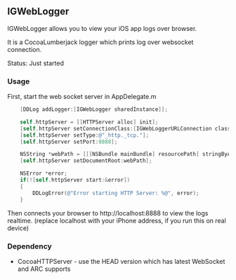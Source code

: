 ## IGWebLogger

IGWebLogger allows you to view your iOS app logs over browser.

It is a CocoaLumberjack logger which prints log over websocket connection.

Status: Just started

### Usage

First, start the web socket server in AppDelegate.m

```objective-c
    [DDLog addLogger:[IGWebLogger sharedInstance]];

    self.httpServer = [[HTTPServer alloc] init];
    [self.httpServer setConnectionClass:[IGWebLoggerURLConnection class]];
    [self.httpServer setType:@"_http._tcp."];
    [self.httpServer setPort:8888];

    NSString *webPath = [[[NSBundle mainBundle] resourcePath] stringByAppendingPathComponent:@"Web"];
    [self.httpServer setDocumentRoot:webPath];

    NSError *error;
    if(![self.httpServer start:&error])
    {
        DDLogError(@"Error starting HTTP Server: %@", error);
    }   
```

Then connects your browser to http://localhost:8888 to view the logs realtime. (replace localhost with your iPhone address, if you run this on real device)


### Dependency

-  CocoaHTTPServer - use the HEAD version which has latest WebSocket and ARC supports
